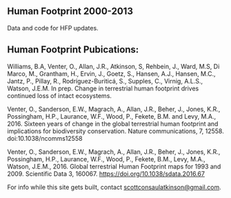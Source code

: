 ## Human Footprint 2000-2013
Data and code for HFP updates.

## Human Footprint Pubications:

Williams, B.A, Venter, O., Allan, J.R., Atkinson, S, Rehbein, J., Ward, M.S, Di Marco, M., Grantham, H., Ervin, J., Goetz, S., Hansen, A.J., Hansen, M.C., Jantz, P., Pillay, R., Rodríguez-Buriticá, S., Supples, C., Virnig, A.L.S., Watson, J.E.M. In prep. Change in terrestrial human footprint drives continued loss of intact ecosystems. 

Venter, O., Sanderson, E.W., Magrach, A., Allan, J.R., Beher, J., Jones, K.R., Possingham, H.P., Laurance, W.F., Wood, P., Fekete, B.M. and Levy, M.A., 2016. Sixteen years of change in the global terrestrial human footprint and implications for biodiversity conservation. Nature communications, 7, 12558. doi:10.1038/ncomms12558

Venter, O., Sanderson, E.W., Magrach, A., Allan, J.R., Beher, J., Jones, K.R., Possingham, H.P., Laurance, W.F., Wood, P., Fekete, B.M., Levy, M.A., Watson, J.E.M., 2016. Global terrestrial Human Footprint maps for 1993 and 2009. Scientific Data 3, 160067. https://doi.org/10.1038/sdata.2016.67

For info while this site gets built, contact scottconsaulatkinson@gmail.com.
